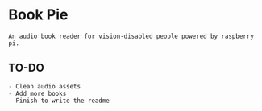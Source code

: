 # Book Pie
    An audio book reader for vision-disabled people powered by raspberry pi. 
## TO-DO
    - Clean audio assets
    - Add more books
    - Finish to write the readme